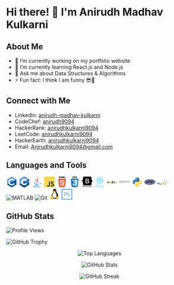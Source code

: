 # Hi there! 👋 I'm Anirudh Madhav Kulkarni

## About Me
- 🔭 I’m currently working on my portfolio website
- 🌱 I’m currently learning React.js and Node.js
- 💬 Ask me about Data Structures & Algorithms
- ⚡ Fun fact: I think I am funny 😎🤣

## Connect with Me
- LinkedIn: [anirudh-madhav-kulkarni](https://linkedin.com/in/anirudh-madhav-kulkarni)
- CodeChef: [anirudh9094](https://www.codechef.com/users/anirudh9094)
- HackerRank: [anirudhkulkarni9094](https://www.hackerrank.com/anirudhkulkarni9094)
- LeetCode: [anirudhkulkarni9094](https://www.leetcode.com/anirudhkulkarni9094)
- HackerEarth: [anirudhkulkarni9094](https://www.hackerearth.com/anirudhkulkarni9094)
- Email: Anirudhkulkarni9094@gmail.com

## Languages and Tools
<p align="left">
  <img src="https://raw.githubusercontent.com/devicons/devicon/master/icons/c/c-original.svg" alt="C" width="30" height="30"/>
  <img src="https://raw.githubusercontent.com/devicons/devicon/master/icons/cplusplus/cplusplus-original.svg" alt="C++" width="30" height="30"/>
  <img src="https://raw.githubusercontent.com/devicons/devicon/master/icons/java/java-original.svg" alt="Java" width="30" height="30"/>
  <img src="https://raw.githubusercontent.com/devicons/devicon/master/icons/javascript/javascript-original.svg" alt="JavaScript" width="30" height="30"/>
  <img src="https://raw.githubusercontent.com/devicons/devicon/master/icons/html5/html5-original-wordmark.svg" alt="HTML5" width="30" height="30"/>
  <img src="https://raw.githubusercontent.com/devicons/devicon/master/icons/css3/css3-original-wordmark.svg" alt="CSS3" width="30" height="30"/>
  <img src="https://raw.githubusercontent.com/devicons/devicon/master/icons/bootstrap/bootstrap-plain-wordmark.svg" alt="Bootstrap" width="30" height="30"/>
  <img src="https://raw.githubusercontent.com/devicons/devicon/master/icons/react/react-original-wordmark.svg" alt="React.js" width="30" height="30"/>
  <img src="https://raw.githubusercontent.com/devicons/devicon/master/icons/nodejs/nodejs-original-wordmark.svg" alt="Node.js" width="30" height="30"/>
  <img src="https://raw.githubusercontent.com/devicons/devicon/master/icons/express/express-original-wordmark.svg" alt="Express.js" width="30" height="30"/>
  <img src="https://raw.githubusercontent.com/devicons/devicon/master/icons/python/python-original.svg" alt="Python" width="30" height="30"/>
  <img src="https://raw.githubusercontent.com/devicons/devicon/master/icons/php/php-original.svg" alt="PHP" width="30" height="30"/>
  <img src="https://raw.githubusercontent.com/devicons/devicon/master/icons/mysql/mysql-original-wordmark.svg" alt="MySQL" width="30" height="30"/>
  <img src="https://upload.wikimedia.org/wikipedia/commons/2/21/Matlab_Logo.png" alt="MATLAB" width="30" height="30"/>
  <img src="https://www.vectorlogo.zone/logos/git-scm/git-scm-icon.svg" alt="Git" width="30" height="30"/>
  <img src="https://raw.githubusercontent.com/devicons/devicon/master/icons/linux/linux-original.svg" alt="Linux" width="30" height="30"/>
  <img src="https://raw.githubusercontent.com/devicons/devicon/master/icons/photoshop/photoshop-line.svg" alt="Photoshop" width="30" height="30"/>
</p>

## GitHub Stats
<p align="left">
  <img src="https://komarev.com/ghpvc/?username=anirudh-madhav-kulkarni&label=Profile%20views&color=0e75b6&style=flat" alt="Profile Views" />
</p>

<p align="left">
  <img src="https://github-profile-trophy.vercel.app/?username=anirudh-madhav-kulkarni" alt="GitHub Trophy" />
</p>

<p align="center">
  <img src="https://github-readme-stats.vercel.app/api/top-langs/?username=anirudh-madhav-kulkarni&layout=compact" alt="Top Languages" />
</p>

<p align="center">
  <img src="https://github-readme-stats.vercel.app/api?username=anirudh-madhav-kulkarni&show_icons=true&locale=en" alt="GitHub Stats" />
</p>

<p align="center">
  <img src="https://github-readme-streak-stats.herokuapp.com/?user=anirudh-madhav-kulkarni" alt="GitHub Streak" />
</p>
